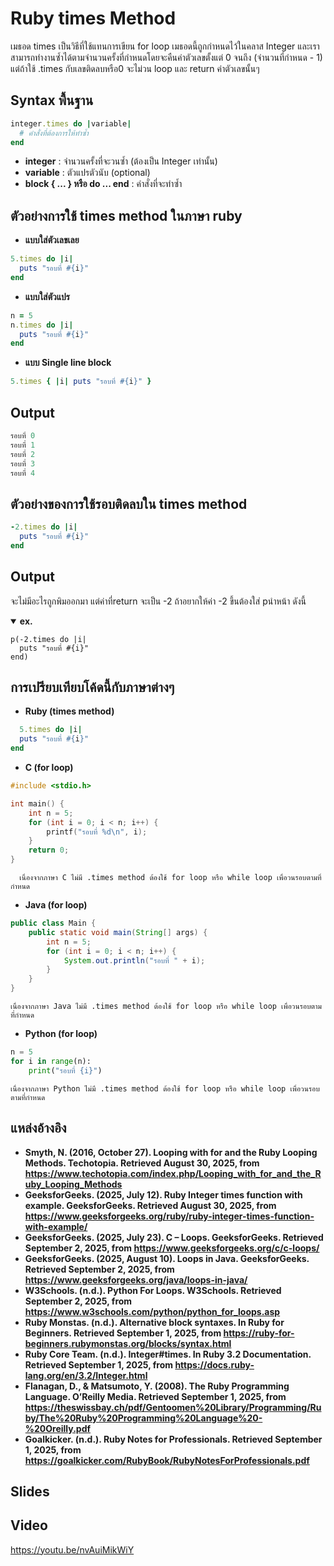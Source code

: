# Ruby times Method 
เมธอด times เป็นวิธีที่ใช้แทนการเขียน for loop เมธอดนี้ถูกกำหนดไว้ในคลาส Integer 
และเราสามารถทำงานซ้ำได้ตามจำนวนครั้งที่กำหนดโดยจะคืนค่าตัวเลขตั้งแต่ 0 จนถึง (จำนวนที่กำหนด - 1) 
แต่ถ้าใช้ .times กับเลขติดลบหรือ0 จะไม่วน loop และ return ค่าตัวเลขนั้นๆ

## Syntax พื้นฐาน
```ruby
integer.times do |variable|
  # คำสั่งที่ต้องการให้ทำซ้ำ
end
```
- **integer** : จำนวนครั้งที่จะวนซ้ำ (ต้องเป็น Integer เท่านั้น)
- **variable** : ตัวแปรตัวนับ (optional)
- **block { ... } หรือ do ... end** : คำสั่งที่จะทำซ้ำ

## ตัวอย่างการใช้ times method ในภาษา ruby
- **แบบใส่ตัวเลขเลย**
```ruby
5.times do |i|
  puts "รอบที่ #{i}"
end
```

- **แบบใส่ตัวแปร**
```ruby
n = 5
n.times do |i|
  puts "รอบที่ #{i}"
end
```

- **แบบ Single line block**
```ruby
5.times { |i| puts "รอบที่ #{i}" }
```

## Output
```ruby
รอบที่ 0
รอบที่ 1
รอบที่ 2
รอบที่ 3
รอบที่ 4
```

## ตัวอย่างของการใช้รอบติดลบใน times method
```ruby
-2.times do |i|
  puts "รอบที่ #{i}"
end
```

## Output
จะไม่มีอะไรถูกพิมออกมา​ แต่ค่าที่return จะเป็น -2 ถ้าอยากให้ค่า -2 ขึ้นต้องใส่ pนำหน้า ดังนี้
<details open>
  <summary><strong>ex.</strong></summary>
  <pre><code>p(-2.times do |i|
  puts "รอบที่ #{i}"
end)
</code></pre>
</details>

## การเปรียบเทียบโค้ดนี้กับภาษาต่างๆ
- **Ruby (times method)**
```ruby
  5.times do |i|
  puts "รอบที่ #{i}"
end
```

- **C (for loop)**
```c
#include <stdio.h>

int main() {
    int n = 5;
    for (int i = 0; i < n; i++) {
        printf("รอบที่ %d\n", i);
    }
    return 0;
}
```
      เนื่องจากภาษา C ไม่มี .times method ต้องใช้ for loop หรือ while loop เพื่อวนรอบตามที่กำหนด

- **Java (for loop)**
```java
public class Main {
    public static void main(String[] args) {
        int n = 5;
        for (int i = 0; i < n; i++) {
            System.out.println("รอบที่ " + i);
        }
    }
}
```

    เนื่องจากภาษา Java ไม่มี .times method ต้องใช้ for loop หรือ while loop เพื่อวนรอบตามที่กำหนด

- **Python (for loop)**
```python
n = 5
for i in range(n):
    print("รอบที่ {i}")
```
    เนื่องจากภาษา Python ไม่มี .times method ต้องใช้ for loop หรือ while loop เพื่อวนรอบตามที่กำหนด



## แหล่งอ้างอิง
- **Smyth, N. (2016, October 27). Looping with for and the Ruby Looping Methods. Techotopia. Retrieved August 30, 2025, from
https://www.techotopia.com/index.php/Looping_with_for_and_the_Ruby_Looping_Methods**
- **GeeksforGeeks. (2025, July 12). Ruby Integer times function with example. GeeksforGeeks. Retrieved August 30, 2025, from https://www.geeksforgeeks.org/ruby/ruby-integer-times-function-with-example/**
- **GeeksforGeeks. (2025, July 23). C – Loops. GeeksforGeeks. Retrieved September 2, 2025, from https://www.geeksforgeeks.org/c/c-loops/**
- **GeeksforGeeks. (2025, August 10). Loops in Java. GeeksforGeeks. Retrieved September 2, 2025, from https://www.geeksforgeeks.org/java/loops-in-java/**
- **W3Schools. (n.d.). Python For Loops. W3Schools. Retrieved September 2, 2025, from https://www.w3schools.com/python/python_for_loops.asp**
- **Ruby Monstas. (n.d.). Alternative block syntaxes. In Ruby for Beginners. Retrieved September 1, 2025, from https://ruby-for-beginners.rubymonstas.org/blocks/syntax.html**
- **Ruby Core Team. (n.d.). Integer#times. In Ruby 3.2 Documentation. Retrieved September 1, 2025, from https://docs.ruby-lang.org/en/3.2/Integer.html**
- **Flanagan, D., & Matsumoto, Y. (2008). The Ruby Programming Language. O’Reilly Media. Retrieved September 1, 2025, from https://theswissbay.ch/pdf/Gentoomen%20Library/Programming/Ruby/The%20Ruby%20Programming%20Language%20-%20Oreilly.pdf**
- **Goalkicker. (n.d.). Ruby Notes for Professionals. Retrieved September 1, 2025, from https://goalkicker.com/RubyBook/RubyNotesForProfessionals.pdf**

## Slides

## Video
https://youtu.be/nvAuiMikWiY

